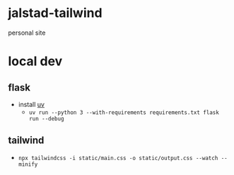 # jalstad-tailwind
personal site

# local dev

## flask
* install [uv](https://github.com/astral-sh/uv)
	* ```uv run --python 3 --with-requirements requirements.txt flask run --debug```

## tailwind
* ```npx tailwindcss -i static/main.css -o static/output.css --watch --minify```
